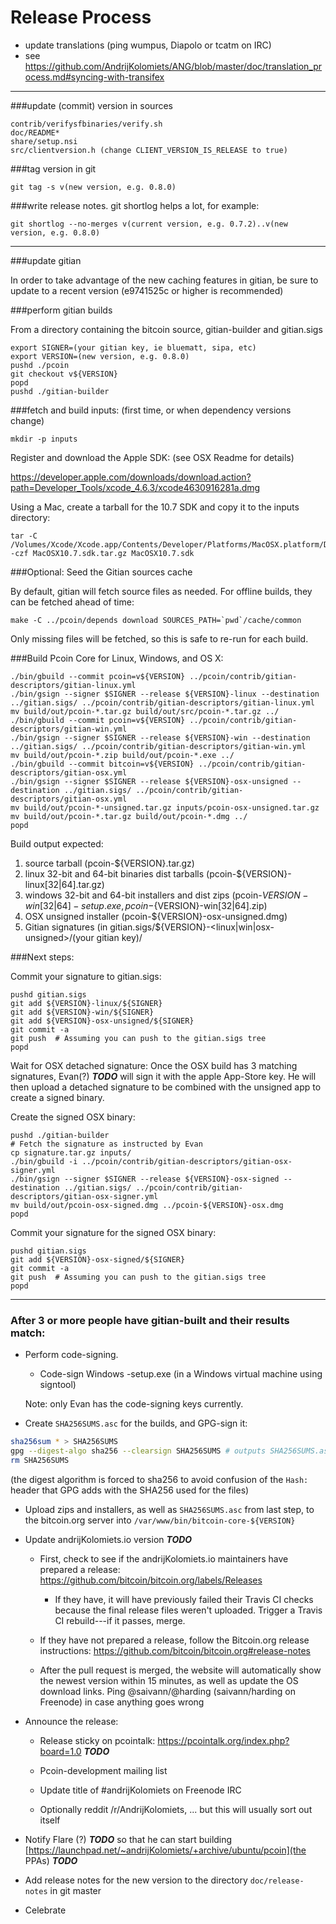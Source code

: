 Release Process
====================

* update translations (ping wumpus, Diapolo or tcatm on IRC)
* see https://github.com/AndrijKolomiets/ANG/blob/master/doc/translation_process.md#syncing-with-transifex

* * *

###update (commit) version in sources

	contrib/verifysfbinaries/verify.sh
	doc/README*
	share/setup.nsi
	src/clientversion.h (change CLIENT_VERSION_IS_RELEASE to true)

###tag version in git

	git tag -s v(new version, e.g. 0.8.0)

###write release notes. git shortlog helps a lot, for example:

	git shortlog --no-merges v(current version, e.g. 0.7.2)..v(new version, e.g. 0.8.0)

* * *

###update gitian

 In order to take advantage of the new caching features in gitian, be sure to update to a recent version (e9741525c or higher is recommended)

###perform gitian builds

 From a directory containing the bitcoin source, gitian-builder and gitian.sigs

	export SIGNER=(your gitian key, ie bluematt, sipa, etc)
	export VERSION=(new version, e.g. 0.8.0)
	pushd ./pcoin
	git checkout v${VERSION}
	popd
	pushd ./gitian-builder

###fetch and build inputs: (first time, or when dependency versions change)
 
	mkdir -p inputs

 Register and download the Apple SDK: (see OSX Readme for details)
 
 https://developer.apple.com/downloads/download.action?path=Developer_Tools/xcode_4.6.3/xcode4630916281a.dmg
 
 Using a Mac, create a tarball for the 10.7 SDK and copy it to the inputs directory:
 
	tar -C /Volumes/Xcode/Xcode.app/Contents/Developer/Platforms/MacOSX.platform/Developer/SDKs/ -czf MacOSX10.7.sdk.tar.gz MacOSX10.7.sdk

###Optional: Seed the Gitian sources cache

  By default, gitian will fetch source files as needed. For offline builds, they can be fetched ahead of time:

	make -C ../pcoin/depends download SOURCES_PATH=`pwd`/cache/common

  Only missing files will be fetched, so this is safe to re-run for each build.

###Build Pcoin Core for Linux, Windows, and OS X:

	./bin/gbuild --commit pcoin=v${VERSION} ../pcoin/contrib/gitian-descriptors/gitian-linux.yml
	./bin/gsign --signer $SIGNER --release ${VERSION}-linux --destination ../gitian.sigs/ ../pcoin/contrib/gitian-descriptors/gitian-linux.yml
	mv build/out/pcoin-*.tar.gz build/out/src/pcoin-*.tar.gz ../
	./bin/gbuild --commit pcoin=v${VERSION} ../pcoin/contrib/gitian-descriptors/gitian-win.yml
	./bin/gsign --signer $SIGNER --release ${VERSION}-win --destination ../gitian.sigs/ ../pcoin/contrib/gitian-descriptors/gitian-win.yml
	mv build/out/pcoin-*.zip build/out/pcoin-*.exe ../
	./bin/gbuild --commit bitcoin=v${VERSION} ../pcoin/contrib/gitian-descriptors/gitian-osx.yml
	./bin/gsign --signer $SIGNER --release ${VERSION}-osx-unsigned --destination ../gitian.sigs/ ../pcoin/contrib/gitian-descriptors/gitian-osx.yml
	mv build/out/pcoin-*-unsigned.tar.gz inputs/pcoin-osx-unsigned.tar.gz
	mv build/out/pcoin-*.tar.gz build/out/pcoin-*.dmg ../
	popd
  Build output expected:

  1. source tarball (pcoin-${VERSION}.tar.gz)
  2. linux 32-bit and 64-bit binaries dist tarballs (pcoin-${VERSION}-linux[32|64].tar.gz)
  3. windows 32-bit and 64-bit installers and dist zips (pcoin-${VERSION}-win[32|64]-setup.exe, pcoin-${VERSION}-win[32|64].zip)
  4. OSX unsigned installer (pcoin-${VERSION}-osx-unsigned.dmg)
  5. Gitian signatures (in gitian.sigs/${VERSION}-<linux|win|osx-unsigned>/(your gitian key)/

###Next steps:

Commit your signature to gitian.sigs:

	pushd gitian.sigs
	git add ${VERSION}-linux/${SIGNER}
	git add ${VERSION}-win/${SIGNER}
	git add ${VERSION}-osx-unsigned/${SIGNER}
	git commit -a
	git push  # Assuming you can push to the gitian.sigs tree
	popd

  Wait for OSX detached signature:
	Once the OSX build has 3 matching signatures, Evan(?) ***TODO*** will sign it with the apple App-Store key.
	He will then upload a detached signature to be combined with the unsigned app to create a signed binary.

  Create the signed OSX binary:

	pushd ./gitian-builder
	# Fetch the signature as instructed by Evan
	cp signature.tar.gz inputs/
	./bin/gbuild -i ../pcoin/contrib/gitian-descriptors/gitian-osx-signer.yml
	./bin/gsign --signer $SIGNER --release ${VERSION}-osx-signed --destination ../gitian.sigs/ ../pcoin/contrib/gitian-descriptors/gitian-osx-signer.yml
	mv build/out/pcoin-osx-signed.dmg ../pcoin-${VERSION}-osx.dmg
	popd

Commit your signature for the signed OSX binary:

	pushd gitian.sigs
	git add ${VERSION}-osx-signed/${SIGNER}
	git commit -a
	git push  # Assuming you can push to the gitian.sigs tree
	popd

-------------------------------------------------------------------------

### After 3 or more people have gitian-built and their results match:

- Perform code-signing.

    - Code-sign Windows -setup.exe (in a Windows virtual machine using signtool)

  Note: only Evan has the code-signing keys currently.

- Create `SHA256SUMS.asc` for the builds, and GPG-sign it:
```bash
sha256sum * > SHA256SUMS
gpg --digest-algo sha256 --clearsign SHA256SUMS # outputs SHA256SUMS.asc
rm SHA256SUMS
```
(the digest algorithm is forced to sha256 to avoid confusion of the `Hash:` header that GPG adds with the SHA256 used for the files)

- Upload zips and installers, as well as `SHA256SUMS.asc` from last step, to the bitcoin.org server
  into `/var/www/bin/bitcoin-core-${VERSION}`

- Update andrijKolomiets.io version ***TODO***

  - First, check to see if the andrijKolomiets.io maintainers have prepared a
    release: https://github.com/bitcoin/bitcoin.org/labels/Releases

      - If they have, it will have previously failed their Travis CI
        checks because the final release files weren't uploaded.
        Trigger a Travis CI rebuild---if it passes, merge.

  - If they have not prepared a release, follow the Bitcoin.org release
    instructions: https://github.com/bitcoin/bitcoin.org#release-notes

  - After the pull request is merged, the website will automatically show the newest version within 15 minutes, as well
    as update the OS download links. Ping @saivann/@harding (saivann/harding on Freenode) in case anything goes wrong

- Announce the release:

  - Release sticky on pcointalk: https://pcointalk.org/index.php?board=1.0 ***TODO***

  - Pcoin-development mailing list

  - Update title of #andrijKolomiets on Freenode IRC

  - Optionally reddit /r/AndrijKolomiets, ... but this will usually sort out itself

- Notify Flare (?) ***TODO*** so that he can start building [https://launchpad.net/~andrijKolomiets/+archive/ubuntu/pcoin](the PPAs) ***TODO***

- Add release notes for the new version to the directory `doc/release-notes` in git master

- Celebrate
